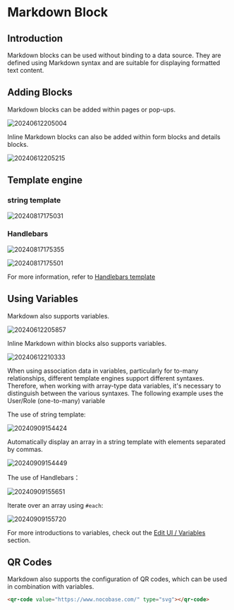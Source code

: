 # Markdown Block

## Introduction

Markdown blocks can be used without binding to a data source. They are defined using Markdown syntax and are suitable for displaying formatted text content.

## Adding Blocks

Markdown blocks can be added within pages or pop-ups.

![20240612205004](https://static-docs.nocobase.com/20240612205004.png)

Inline Markdown blocks can also be added within form blocks and details blocks.

![20240612205215](https://static-docs.nocobase.com/20240612205215.png)

## Template engine

### string template

![20240817175031](https://static-docs.nocobase.com/20240817175031.png)

### Handlebars

![20240817175355](https://static-docs.nocobase.com/20240817175355.png)

![20240817175501](https://static-docs.nocobase.com/20240817175501.png)

For more information, refer to [Handlebars template](/handbook/template-handlebars)

## Using Variables

Markdown also supports variables.

![20240612205857](https://static-docs.nocobase.com/20240612205857.png)

Inline Markdown within blocks also supports variables.

![20240612210333](https://static-docs.nocobase.com/20240612210333.png)


When using association data in variables, particularly for to-many relationships, different template engines support different syntaxes. Therefore, when working with array-type data variables, it's necessary to distinguish between the various syntaxes. 
The following example uses the User/Role (one-to-many) variable

The use of string template:

![20240909154424](https://static-docs.nocobase.com/20240909154424.png)

Automatically display an array in a string template with elements separated by commas.

![20240909154449](https://static-docs.nocobase.com/20240909154449.png)

The use of Handlebars：

![20240909155651](https://static-docs.nocobase.com/20240909155651.png)

Iterate over an array using `#each`:

![20240909155720](https://static-docs.nocobase.com/20240909155720.png)

For more introductions to variables, check out the [Edit UI / Variables](/handbook/ui/variables) section.

## QR Codes

Markdown also supports the configuration of QR codes, which can be used in combination with variables.

```html
<qr-code value="https://www.nocobase.com/" type="svg"></qr-code>
```
